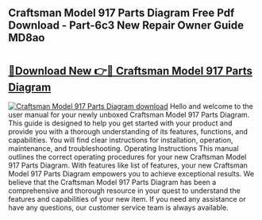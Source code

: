 ## Craftsman Model 917 Parts Diagram Free Pdf Download - Part-6c3 New Repair Owner Guide MD8ao

# <h2><a href="http://dfkr47q.blite.top/?on=Craftsman+Model+917+Parts+Diagram">🔗Download New 👉🔴 Craftsman Model 917 Parts Diagram</a></h2>

[![Craftsman Model 917 Parts Diagram download](https://i.imgur.com/lujVjoI.png)](http://dfkr47q.blite.top/?on=Craftsman+Model+917+Parts+Diagram)
Hello and welcome to the user manual for your newly unboxed Craftsman Model 917 Parts Diagram. This guide is designed to help you get started with your product and provide you with a thorough understanding of its features, functions, and capabilities. You will find clear instructions for installation, operation, maintenance, and troubleshooting. Operating Instructions This manual outlines the correct operating procedures for your new Craftsman Model 917 Parts Diagram. With features like list of features, your new Craftsman Model 917 Parts Diagram empowers you to achieve exceptional results. We believe that the Craftsman Model 917 Parts Diagram has been a comprehensive and thorough resource in your quest to understand the features and capabilities of your new item. If you need any assistance or have any questions, our customer service team is always available.
